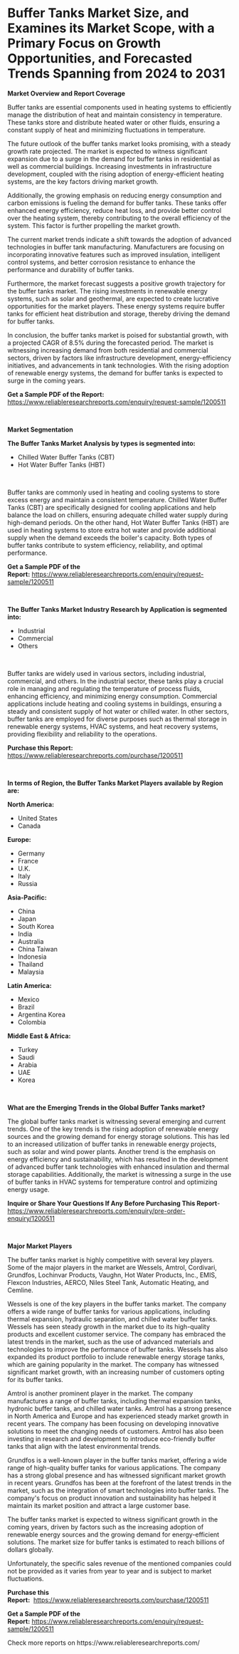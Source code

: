 <p><h1>Buffer Tanks Market Size, and Examines its Market Scope, with a Primary Focus on Growth Opportunities, and Forecasted Trends Spanning from 2024 to 2031</h1></p><p><strong>Market Overview and Report Coverage</strong></p>
<p><p>Buffer tanks are essential components used in heating systems to efficiently manage the distribution of heat and maintain consistency in temperature. These tanks store and distribute heated water or other fluids, ensuring a constant supply of heat and minimizing fluctuations in temperature.</p><p>The future outlook of the buffer tanks market looks promising, with a steady growth rate projected. The market is expected to witness significant expansion due to a surge in the demand for buffer tanks in residential as well as commercial buildings. Increasing investments in infrastructure development, coupled with the rising adoption of energy-efficient heating systems, are the key factors driving market growth.</p><p>Additionally, the growing emphasis on reducing energy consumption and carbon emissions is fueling the demand for buffer tanks. These tanks offer enhanced energy efficiency, reduce heat loss, and provide better control over the heating system, thereby contributing to the overall efficiency of the system. This factor is further propelling the market growth.</p><p>The current market trends indicate a shift towards the adoption of advanced technologies in buffer tank manufacturing. Manufacturers are focusing on incorporating innovative features such as improved insulation, intelligent control systems, and better corrosion resistance to enhance the performance and durability of buffer tanks.</p><p>Furthermore, the market forecast suggests a positive growth trajectory for the buffer tanks market. The rising investments in renewable energy systems, such as solar and geothermal, are expected to create lucrative opportunities for the market players. These energy systems require buffer tanks for efficient heat distribution and storage, thereby driving the demand for buffer tanks.</p><p>In conclusion, the buffer tanks market is poised for substantial growth, with a projected CAGR of 8.5% during the forecasted period. The market is witnessing increasing demand from both residential and commercial sectors, driven by factors like infrastructure development, energy-efficiency initiatives, and advancements in tank technologies. With the rising adoption of renewable energy systems, the demand for buffer tanks is expected to surge in the coming years.</p></p>
<p><strong>Get a Sample PDF of the Report:</strong> <a href="https://www.reliableresearchreports.com/enquiry/request-sample/1200511">https://www.reliableresearchreports.com/enquiry/request-sample/1200511</a></p>
<p>&nbsp;</p>
<p><strong>Market Segmentation</strong></p>
<p><strong>The Buffer Tanks Market Analysis by types is segmented into:</strong></p>
<p><ul><li>Chilled Water Buffer Tanks (CBT)</li><li>Hot Water Buffer Tanks (HBT)</li></ul></p>
<p>&nbsp;</p>
<p><p>Buffer tanks are commonly used in heating and cooling systems to store excess energy and maintain a consistent temperature. Chilled Water Buffer Tanks (CBT) are specifically designed for cooling applications and help balance the load on chillers, ensuring adequate chilled water supply during high-demand periods. On the other hand, Hot Water Buffer Tanks (HBT) are used in heating systems to store extra hot water and provide additional supply when the demand exceeds the boiler's capacity. Both types of buffer tanks contribute to system efficiency, reliability, and optimal performance.</p></p>
<p><strong>Get a Sample PDF of the Report:</strong>&nbsp;<a href="https://www.reliableresearchreports.com/enquiry/request-sample/1200511">https://www.reliableresearchreports.com/enquiry/request-sample/1200511</a></p>
<p>&nbsp;</p>
<p><strong>The Buffer Tanks Market Industry Research by Application is segmented into:</strong></p>
<p><ul><li>Industrial</li><li>Commercial</li><li>Others</li></ul></p>
<p>&nbsp;</p>
<p><p>Buffer tanks are widely used in various sectors, including industrial, commercial, and others. In the industrial sector, these tanks play a crucial role in managing and regulating the temperature of process fluids, enhancing efficiency, and minimizing energy consumption. Commercial applications include heating and cooling systems in buildings, ensuring a steady and consistent supply of hot water or chilled water. In other sectors, buffer tanks are employed for diverse purposes such as thermal storage in renewable energy systems, HVAC systems, and heat recovery systems, providing flexibility and reliability to the operations.</p></p>
<p><strong>Purchase this Report:</strong>&nbsp; <a href="https://www.reliableresearchreports.com/purchase/1200511">https://www.reliableresearchreports.com/purchase/1200511</a></p>
<p>&nbsp;</p>
<p><strong>In terms of Region, the Buffer Tanks Market Players available by Region are:</strong></p>
<p>
    <p> <strong> North America: </strong>
        <ul>
            <li>United States</li>
            <li>Canada</li>
        </ul>
        </p> 
    <p> <strong> Europe: </strong>
        <ul>
            <li>Germany</li>
            <li>France</li>
            <li>U.K.</li>
            <li>Italy</li>
            <li>Russia</li>
        </ul>
        </p> 
    <p> <strong> Asia-Pacific: </strong>
        <ul>
            <li>China</li>
            <li>Japan</li>
            <li>South Korea</li>
            <li>India</li>
            <li>Australia</li>
            <li>China Taiwan</li>
            <li>Indonesia</li>
            <li>Thailand</li>
            <li>Malaysia</li>
        </ul>
        </p> 
    <p> <strong> Latin America: </strong>
        <ul>
            <li>Mexico</li>
            <li>Brazil</li>
            <li>Argentina Korea</li>
            <li>Colombia</li>
        </ul>
        </p> 
    <p> <strong> Middle East & Africa: </strong>
        <ul>
            <li>Turkey</li>
            <li>Saudi</li>
            <li>Arabia</li>
            <li>UAE</li>
            <li>Korea</li>
        </ul>
    </p>
    </p>
<p>&nbsp;</p>
<p><strong>What are the Emerging Trends in the Global Buffer Tanks market?</strong></p>
<p><p>The global buffer tanks market is witnessing several emerging and current trends. One of the key trends is the rising adoption of renewable energy sources and the growing demand for energy storage solutions. This has led to an increased utilization of buffer tanks in renewable energy projects, such as solar and wind power plants. Another trend is the emphasis on energy efficiency and sustainability, which has resulted in the development of advanced buffer tank technologies with enhanced insulation and thermal storage capabilities. Additionally, the market is witnessing a surge in the use of buffer tanks in HVAC systems for temperature control and optimizing energy usage.</p></p>
<p><strong>Inquire or Share Your Questions If Any Before Purchasing This Report</strong>- <a href="https://www.reliableresearchreports.com/enquiry/pre-order-enquiry/1200511">https://www.reliableresearchreports.com/enquiry/pre-order-enquiry/1200511</a></p>
<p>&nbsp;</p>
<p><strong>Major Market Players</strong></p>
<p><p>The buffer tanks market is highly competitive with several key players. Some of the major players in the market are Wessels, Amtrol, Cordivari, Grundfos, Lochinvar Products, Vaughn, Hot Water Products, Inc., EMIS, Flexcon Industries, AERCO, Niles Steel Tank, Automatic Heating, and Cemline.</p><p>Wessels is one of the key players in the buffer tanks market. The company offers a wide range of buffer tanks for various applications, including thermal expansion, hydraulic separation, and chilled water buffer tanks. Wessels has seen steady growth in the market due to its high-quality products and excellent customer service. The company has embraced the latest trends in the market, such as the use of advanced materials and technologies to improve the performance of buffer tanks. Wessels has also expanded its product portfolio to include renewable energy storage tanks, which are gaining popularity in the market. The company has witnessed significant market growth, with an increasing number of customers opting for its buffer tanks.</p><p>Amtrol is another prominent player in the market. The company manufactures a range of buffer tanks, including thermal expansion tanks, hydronic buffer tanks, and chilled water tanks. Amtrol has a strong presence in North America and Europe and has experienced steady market growth in recent years. The company has been focusing on developing innovative solutions to meet the changing needs of customers. Amtrol has also been investing in research and development to introduce eco-friendly buffer tanks that align with the latest environmental trends.</p><p>Grundfos is a well-known player in the buffer tanks market, offering a wide range of high-quality buffer tanks for various applications. The company has a strong global presence and has witnessed significant market growth in recent years. Grundfos has been at the forefront of the latest trends in the market, such as the integration of smart technologies into buffer tanks. The company's focus on product innovation and sustainability has helped it maintain its market position and attract a large customer base.</p><p>The buffer tanks market is expected to witness significant growth in the coming years, driven by factors such as the increasing adoption of renewable energy sources and the growing demand for energy-efficient solutions. The market size for buffer tanks is estimated to reach billions of dollars globally.</p><p>Unfortunately, the specific sales revenue of the mentioned companies could not be provided as it varies from year to year and is subject to market fluctuations.</p></p>
<p><strong>Purchase this Report:</strong>&nbsp;&nbsp;<a href="https://www.reliableresearchreports.com/purchase/1200511">https://www.reliableresearchreports.com/purchase/1200511</a></p>
<p></p>
<p><strong>Get a Sample PDF of the Report:</strong>&nbsp;<a href="https://www.reliableresearchreports.com/enquiry/request-sample/1200511">https://www.reliableresearchreports.com/enquiry/request-sample/1200511</a></p>
<p>Check more reports on https://www.reliableresearchreports.com/</p>